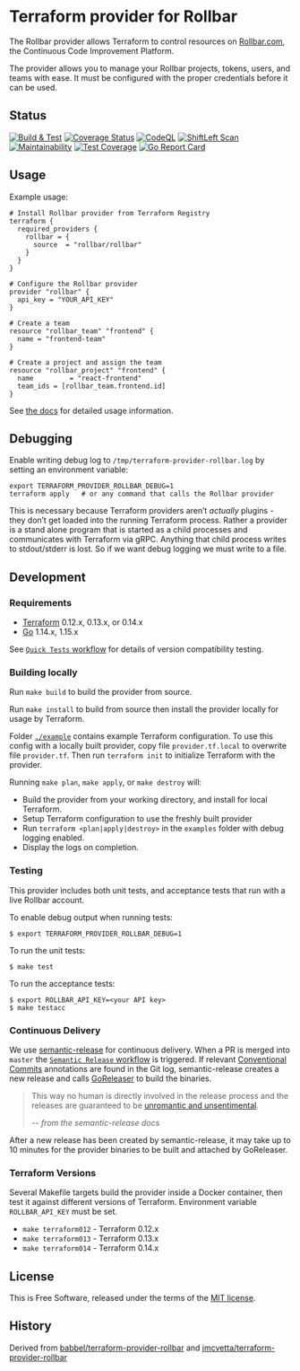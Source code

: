 Terraform provider for Rollbar
==============================

The Rollbar provider allows Terraform to control resources on
[Rollbar.com](https://rollbar.com), the Continuous Code Improvement Platform.

The provider allows you to manage your Rollbar projects, tokens, users, and
teams with ease. It must be configured with the proper credentials before it can
be used.


Status
------

[![Build & Test](https://github.com/rollbar/terraform-provider-rollbar/workflows/Build%20&%20Test/badge.svg)](https://github.com/rollbar/terraform-provider-rollbar/actions)
[![Coverage Status](https://coveralls.io/repos/github/rollbar/terraform-provider-rollbar/badge.svg)](https://coveralls.io/github/rollbar/terraform-provider-rollbar)
[![CodeQL](https://github.com/rollbar/terraform-provider-rollbar/workflows/CodeQL/badge.svg)](https://github.com/rollbar/terraform-provider-rollbar/actions?query=workflow%3ACodeQL)
[![ShiftLeft Scan](https://github.com/rollbar/terraform-provider-rollbar/workflows/ShiftLeft%20Scan/badge.svg)](https://github.com/rollbar/terraform-provider-rollbar/actions?query=workflow%3A%22ShiftLeft+Scan%22)
[![Maintainability](https://api.codeclimate.com/v1/badges/c5097d1a11f6f2310089/maintainability)](https://codeclimate.com/github/rollbar/terraform-provider-rollbar/maintainability)
[![Test Coverage](https://api.codeclimate.com/v1/badges/c5097d1a11f6f2310089/test_coverage)](https://codeclimate.com/github/rollbar/terraform-provider-rollbar/test_coverage)
[![Go Report Card](https://goreportcard.com/badge/github.com/rollbar/terraform-provider-rollbar)](https://goreportcard.com/report/github.com/rollbar/terraform-provider-rollbar)


Usage
-----

Example usage:

```hcl
# Install Rollbar provider from Terraform Registry
terraform {
  required_providers {
    rollbar = {
      source  = "rollbar/rollbar"
    }
  }
}

# Configure the Rollbar provider
provider "rollbar" {
  api_key = "YOUR_API_KEY"
}

# Create a team
resource "rollbar_team" "frontend" {
  name = "frontend-team"
}

# Create a project and assign the team
resource "rollbar_project" "frontend" {
  name         = "react-frontend"
  team_ids = [rollbar_team.frontend.id]
}
```

See [the docs](docs/index.md) for detailed usage information.


Debugging
---------

Enable writing debug log to `/tmp/terraform-provider-rollbar.log` by setting an
environment variable:

```
export TERRAFORM_PROVIDER_ROLLBAR_DEBUG=1
terraform apply   # or any command that calls the Rollbar provider
```

This is necessary because Terraform providers aren’t _actually_ plugins - they
don’t get loaded into the running Terraform process.  Rather a provider is a
stand alone program that is started as a child processes and communicates with
Terraform via gRPC.  Anything that child process writes to stdout/stderr is
lost.  So if we want debug logging we must write to a file.


Development
-----------

### Requirements

- [Terraform](https://www.terraform.io/downloads.html) 0.12.x, 0.13.x, or
  0.14.x
- [Go](https://golang.org/doc/install) 1.14.x, 1.15.x

See [`Quick Tests` workflow](.github/workflows/test.yml) for details of version compatibility testing.



### Building locally

Run `make build` to build the provider from source.

Run `make install` to build from source then install the provider locally for
usage by Terraform.

Folder [`./example`](./example) contains example Terraform configuration. To
use this config with a locally built provider, copy file `provider.tf.local` to
overwrite file `provider.tf`. Then run `terraform init` to initialize Terraform
with the provider.

Running `make plan`, `make apply`, or `make destroy` will:
* Build the provider from your working directory, and install for local
  Terraform.
* Setup Terraform configuration to use the freshly built provider
* Run `terraform <plan|apply|destroy>` in the `examples` folder with debug
  logging enabled.
* Display the logs on completion.


### Testing

This provider includes both unit tests, and acceptance tests that run with a
live Rollbar account.

To enable debug output when running tests:

```shell
$ export TERRAFORM_PROVIDER_ROLLBAR_DEBUG=1
```

To run the unit tests:

```shell
$ make test
```

To run the acceptance tests:

```shell
$ export ROLLBAR_API_KEY=<your API key>
$ make testacc
```


### Continuous Delivery

We use [semantic-release](semantic-release) for continuous delivery. When a PR
is merged into `master` the [`Semantic Release`
workflow](.github/workflows/release.yml) is triggered.  If relevant
[Conventional Commits](https://www.conventionalcommits.org/) annotations are
found in the Git log, semantic-release creates a new release and calls
[GoReleaser](https://goreleaser.com/) to build the binaries.

> This way no human is directly involved in the release process and the releases
are guaranteed to be [unromantic and
unsentimental](http://sentimentalversioning.org/).
>
> _-- from the semantic-release docs_

After a new release has been created by semantic-release, it may take up to 10
minutes for the provider binaries to be built and attached by GoReleaser.


### Terraform Versions

Several Makefile targets build the provider inside a Docker container, then
test it against different versions of Terraform. Environment variable
`ROLLBAR_API_KEY` must be set.

* `make terraform012` - Terraform 0.12.x
* `make terraform013` - Terraform 0.13.x
* `make terraform014` - Terraform 0.14.x


License
-------

This is Free Software, released under the terms of the [MIT license](LICENSE).


History
-------

Derived from
[babbel/terraform-provider-rollbar](https://github.com/babbel/terraform-provider-rollbar)
and
[jmcvetta/terraform-provider-rollbar](https://github.com/jmcvetta/terraform-provider-rollbar)


[latest-release]: https://github.com/rollbar/terraform-provider-rollbar/releases/latest
[requiring-providers]: https://www.terraform.io/docs/configuration/provider-requirements.html#requiring-providers
[semantic-release]: https://github.com/semantic-release/semantic-release
[pub-to-registry]: https://github.com/rollbar/terraform-provider-rollbar/issues/153